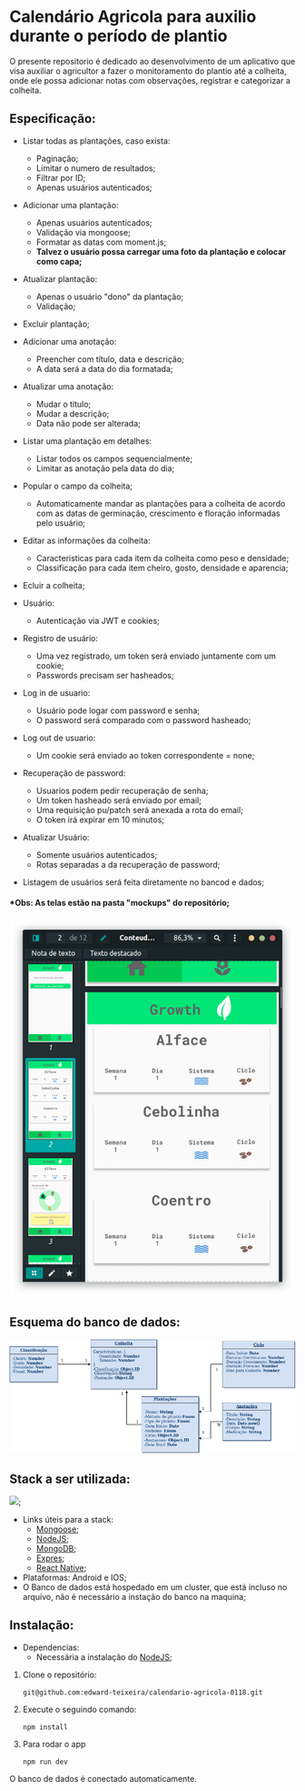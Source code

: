 # Calendário Agricola para auxilio durante o período de plantio
O presente repositorio é dedicado ao desenvolvimento de um aplicativo que visa
auxiliar o agricultor a fazer o monitoramento do plantio até a colheita, onde ele
possa adicionar notas com observações, registrar e categorizar a colheita.

## Especificação: 

- Listar todas as plantações, caso exista:
    - Paginação;
    - Limitar o numero de resultados;
    - Filtrar por ID;
    - Apenas usuários autenticados;
- Adicionar uma plantação:
    - Apenas usuários autenticados;
    - Validação via mongoose;
    - Formatar as datas com moment.js;
    - **Talvez o usuário possa carregar uma foto da plantação e colocar como capa;**
- Atualizar plantação: 
    - Apenas o usuário "dono" da plantação;
    - Validação;
- Excluir plantação;
- Adicionar uma anotação:
    - Preencher com título, data e descrição;
    - A data será a data do dia formatada;
- Atualizar uma anotação:
    - Mudar o titulo;
    - Mudar a descrição;
    - Data não pode ser alterada;
- Listar uma plantação em detalhes:
    - Listar todos os campos sequencialmente;
    - Limitar as anotação pela data do dia;
- Popular o campo da colheita;
    - Automaticamente mandar as plantações para a colheita de acordo com as 
    datas de germinação, crescimento e floração informadas pelo usuário;
- Editar as informações da colheita: 
    - Caracteristicas para cada item da colheita como peso e densidade;
    - Classificação para cada item cheiro, gosto, densidade e aparencia;
- Ecluir a colheita;

- Usuário:
    - Autenticação via JWT e cookies;
- Registro de usuário:
    - Uma vez registrado, um token será enviado juntamente com um cookie;
    - Passwords precisam ser hasheados;
- Log in de usuario:
    - Usuário pode logar com password e senha;
    - O password será comparado com o password hasheado;
- Log out de usuario:
    - Um cookie será enviado ao token correspondente = none;
- Recuperação de password:
    - Usuarios podem pedir recuperação de senha;
    - Um token hasheado será enviado por email;
    - Uma requisição pu/patch será anexada a rota do email;
    - O token irá expirar em 10 minutos;
- Atualizar Usuário:
    - Somente usuários autenticados;
    - Rotas separadas a da recuperação de password;
- Listagem de usuários será feita diretamente no bancod e dados;
#### **\*Obs: As telas estão na pasta "mockups" do repositório;**


![Em construcao](Specs/mockups/mockup.png)



## Esquema do banco de dados:

![](Specs/modelo_relacional/Diagrama-UML-Projeto.jpg)

## Stack a ser utilizada:
![](https://miro.medium.com/max/680/1*s3lCEFnq4RyAKeeYnhTkVw.jpeg);

- Links úteis para a stack:
    - [Mongoose](https://mongoosejs.com/);
    - [NodeJS](https://nodejs.org/en/);
    - [MongoDB](https://nodejs.org/en/);
    - [Expres](https://expressjs.com/pt-br/);
    - [React Native](https://facebook.github.io/react-native/);
- Plataformas: Android e IOS;
- O Banco de dados está hospedado em um cluster, que está incluso no arquivo,
não é necessário a instação do banco na maquina;

## Instalação: 
- Dependencias:
    - Necessária a instalação do [NodeJS](https://nodejs.org/en/);

1. Clone o repositório:
    ```shell
    git@github.com:edward-teixeira/calendario-agricola-0118.git
2. Execute o seguindo comando:
    ```shell
    npm install
3. Para rodar o app
    ```shell
    npm run dev
O banco de dados é conectado automaticamente.